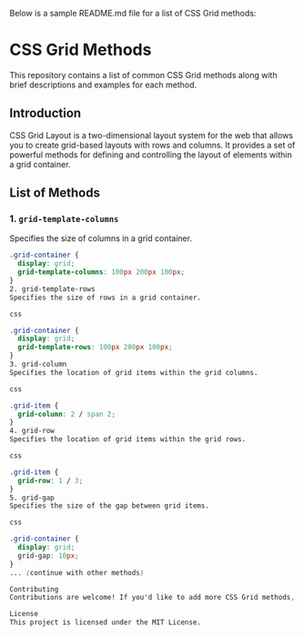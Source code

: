 
Below is a sample README.md file for a list of CSS Grid methods:

# CSS Grid Methods

This repository contains a list of common CSS Grid methods along with brief descriptions and examples for each method.

## Introduction

CSS Grid Layout is a two-dimensional layout system for the web that allows you to create grid-based layouts with rows and columns. It provides a set of powerful methods for defining and controlling the layout of elements within a grid container.

## List of Methods

### 1. `grid-template-columns`

Specifies the size of columns in a grid container.

```css
.grid-container {
  display: grid;
  grid-template-columns: 100px 200px 100px;
}
2. grid-template-rows
Specifies the size of rows in a grid container.

css

.grid-container {
  display: grid;
  grid-template-rows: 100px 200px 100px;
}
3. grid-column
Specifies the location of grid items within the grid columns.

css

.grid-item {
  grid-column: 2 / span 2;
}
4. grid-row
Specifies the location of grid items within the grid rows.

css

.grid-item {
  grid-row: 1 / 3;
}
5. grid-gap
Specifies the size of the gap between grid items.

css

.grid-container {
  display: grid;
  grid-gap: 10px;
}
... (continue with other methods)

Contributing
Contributions are welcome! If you'd like to add more CSS Grid methods, improve descriptions, or fix errors, feel free to fork the repository and submit a pull request.

License
This project is licensed under the MIT License.
